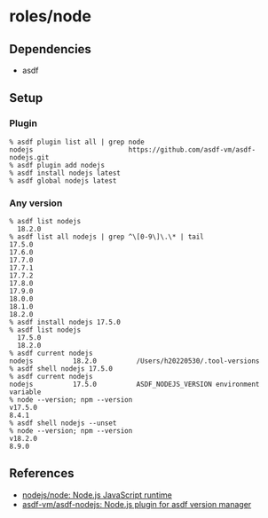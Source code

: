 # roles/node



## Dependencies
- asdf



## Setup
### Plugin
```
% asdf plugin list all | grep node
nodejs                        https://github.com/asdf-vm/asdf-nodejs.git
% asdf plugin add nodejs
% asdf install nodejs latest
% asdf global nodejs latest
```


### Any version
```
% asdf list nodejs
  18.2.0
% asdf list all nodejs | grep ^\[0-9\]\.\* | tail
17.5.0
17.6.0
17.7.0
17.7.1
17.7.2
17.8.0
17.9.0
18.0.0
18.1.0
18.2.0
% asdf install nodejs 17.5.0
% asdf list nodejs
  17.5.0
  18.2.0
% asdf current nodejs
nodejs          18.2.0          /Users/h20220530/.tool-versions
% asdf shell nodejs 17.5.0
% asdf current nodejs
nodejs          17.5.0          ASDF_NODEJS_VERSION environment variable
% node --version; npm --version
v17.5.0
8.4.1
% asdf shell nodejs --unset
% node --version; npm --version
v18.2.0
8.9.0
```



## References
- [nodejs/node: Node.js JavaScript runtime](https://github.com/nodejs/node)
- [asdf-vm/asdf-nodejs: Node.js plugin for asdf version manager](https://github.com/asdf-vm/asdf-nodejs)


